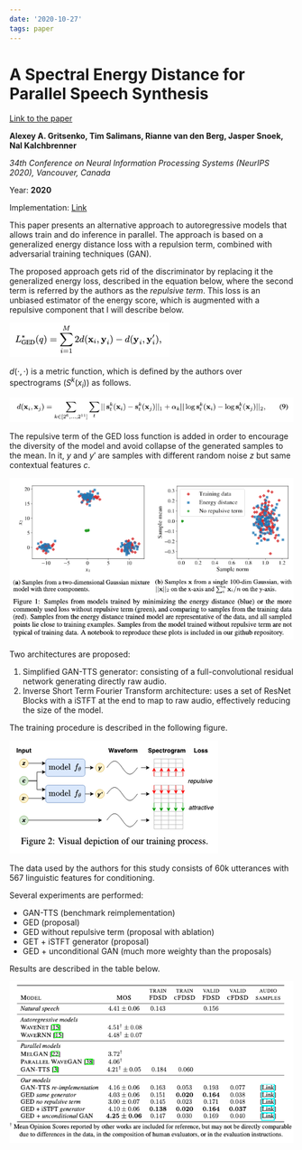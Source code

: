 ```yaml
---
date: '2020-10-27'
tags: paper
---
```

# A Spectral Energy Distance for Parallel Speech Synthesis

[Link to the paper](https://arxiv.org/abs/2008.01160)

**Alexey A. Gritsenko, Tim Salimans, Rianne van den Berg, Jasper Snoek, Nal Kalchbrenner**

*34th Conference on Neural Information Processing Systems (NeurIPS 2020), Vancouver, Canada*

Year: **2020**

Implementation: [Link](https://github.com/google-research/google-research/tree/master/ged_tts)

This paper presents an alternative approach to autoregressive models that allows train and do inference in parallel. The approach is based on a generalized energy distance loss with a repulsion term, combined with adversarial training techniques (GAN).

The proposed approach gets rid of the discriminator by replacing it the generalized energy loss, described in the equation below, where the second term is referred by the authors as the _repulsive term_. This loss is an unbiased estimator of the energy score, which is augmented with a repulsive component that I will describe below.

![](assets/gritsenko2020/ged.png)

$d(\cdot,\cdot)$ is a metric function, which is defined by the authors over spectrograms ($S^k(x_i)$) as follows.

![](assets/gritsenko2020/distance.png)

The repulsive term of the GED loss function is added in order to encourage the diversity of the model and avoid collapse of the generated samples to the mean. In it, $y$ and $y'$ are samples with different random noise $z$ but same contextual features $c$.

![](assets/gritsenko2020/repulsive_term.ong.png)

Two architectures are proposed:
1. Simplified GAN-TTS generator: consisting of a full-convolutional residual network generating directly raw audio.
2. Inverse Short Term Fourier Transform architecture: uses a set of ResNet Blocks with a iSTFT at the end to map to raw audio, effectively reducing the size of the model.


The training procedure is described in the following figure.

![](assets/gritsenko2020/train_procedure.png)

The data used by the authors for this study consists of 60k utterances with 567 linguistic features for conditioning.

Several experiments are performed:
- GAN-TTS (benchmark reimplementation)
- GED (proposal)
- GED without repulsive term (proposal with ablation)
- GET + iSTFT generator (proposal)
- GED + unconditional GAN (much more weighty than the proposals)

Results are described in the table below.

![](assets/gritsenko2020/results.png)